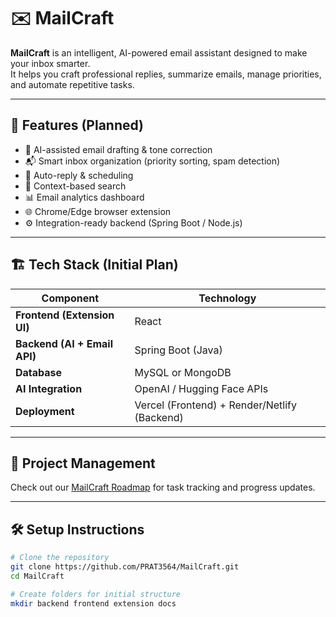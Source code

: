 # ✉️ MailCraft

**MailCraft** is an intelligent, AI-powered email assistant designed to make your inbox smarter.  
It helps you craft professional replies, summarize emails, manage priorities, and automate repetitive tasks.

---

## 🚀 Features (Planned)
- 🧠 AI-assisted email drafting & tone correction  
- 📬 Smart inbox organization (priority sorting, spam detection)  
- 💬 Auto-reply & scheduling  
- 🔎 Context-based search  
- 📊 Email analytics dashboard  
- 🌐 Chrome/Edge browser extension  
- ⚙️ Integration-ready backend (Spring Boot / Node.js)  

---

## 🏗️ Tech Stack (Initial Plan)
| Component | Technology |
|------------|-------------|
| **Frontend (Extension UI)** | React |
| **Backend (AI + Email API)** | Spring Boot (Java) |
| **Database** | MySQL or MongoDB |
| **AI Integration** | OpenAI / Hugging Face APIs |
| **Deployment** | Vercel (Frontend) + Render/Netlify (Backend) |

---

## 🧩 Project Management
Check out our [MailCraft Roadmap](../../projects) for task tracking and progress updates.

---

## 🛠️ Setup Instructions
```bash
# Clone the repository
git clone https://github.com/PRAT3564/MailCraft.git
cd MailCraft

# Create folders for initial structure
mkdir backend frontend extension docs

